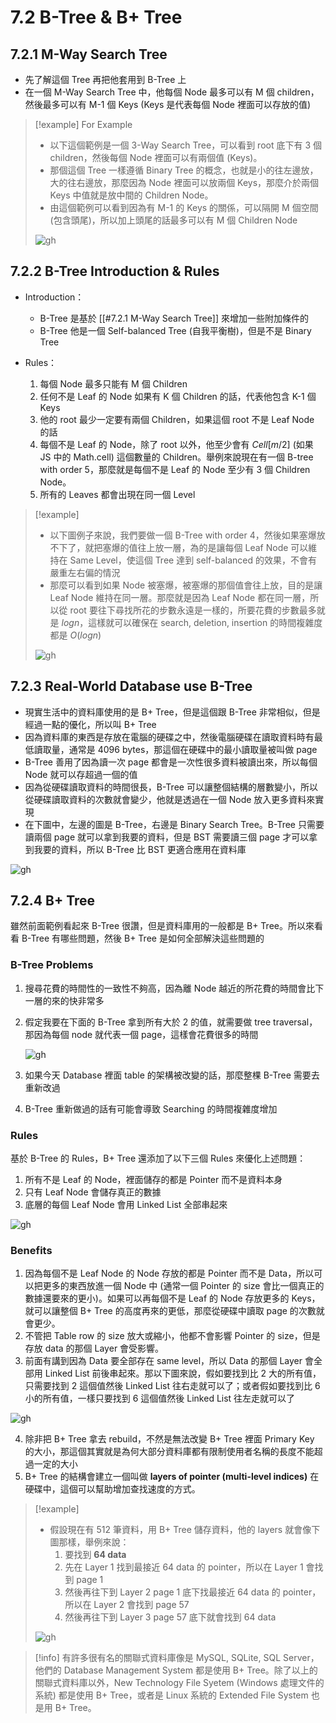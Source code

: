 # 7.2 B-Tree & B+ Tree
## 7.2.1 M-Way Search Tree

- 先了解這個 Tree 再把他套用到 B-Tree 上
- 在一個 M-Way Search Tree 中，他每個 Node 最多可以有 M 個 children，然後最多可以有 M-1 個 Keys (Keys 是代表每個 Node 裡面可以存放的值)

> [!example] For Example
> - 以下這個範例是一個 3-Way Search Tree，可以看到 root 底下有 3 個 children，然後每個 Node 裡面可以有兩個值 (Keys)。
> - 那個這個 Tree 一樣遵循 Binary Tree 的概念，也就是小的往左邊放，大的往右邊放，那麼因為 Node 裡面可以放兩個 Keys，那麼介於兩個 Keys 中值就是放中間的 Children Node。
> - 由這個範例可以看到因為有 M-1 的 Keys 的關係，可以隔開 M 個空間 (包含頭尾)，所以加上頭尾的話最多可以有 M 個 Children Node
> 
> ![gh](https://raw.githubusercontent.com/SeanChenR/img_gif/main/myimage/1742058775000balb2r.png)

## 7.2.2 B-Tree Introduction & Rules

- Introduction：
	- B-Tree 是基於 [[#7.2.1 M-Way Search Tree]] 來增加一些附加條件的
	- B-Tree 他是一個 Self-balanced Tree (自我平衡樹)，但是不是 Binary Tree
	
- Rules：
	1. 每個 Node 最多只能有 M 個 Children
	2. 任何不是 Leaf 的 Node 如果有 K 個 Children 的話，代表他包含 K-1 個 Keys
	3. 他的 root 最少一定要有兩個 Children，如果這個 root 不是 Leaf Node 的話
	4. 每個不是 Leaf 的 Node，除了 root 以外，他至少會有 $Cell[m / 2]$ (如果 JS 中的 Math.cell) 這個數量的 Children。舉例來說現在有一個 B-tree with order 5，那麼就是每個不是 Leaf 的 Node 至少有 3 個 Children Node。
	5. 所有的 Leaves 都會出現在同一個 Level

> [!example]
> - 以下圖例子來說，我們要做一個 B-Tree with order 4，然後如果塞爆放不下了，就把塞爆的值往上放一層，為的是讓每個 Leaf Node 可以維持在 Same Level，使這個 Tree 達到 self-balanced 的效果，不會有嚴重左右偏的情況
> - 那麼可以看到如果 Node 被塞爆，被塞爆的那個值會往上放，目的是讓 Leaf Node 維持在同一層。那麼就是因為 Leaf Node 都在同一層，所以從 root 要往下尋找所花的步數永遠是一樣的，所要花費的步數最多就是 $logn$，這樣就可以確保在 search, deletion, insertion 的時間複雜度都是 $O(logn)$
> 
> ![gh](https://raw.githubusercontent.com/SeanChenR/img_gif/main/myimage/1742061661000f8mc79.png)
## 7.2.3 Real-World Database use B-Tree

- 現實生活中的資料庫使用的是 B+ Tree，但是這個跟 B-Tree 非常相似，但是經過一點的優化，所以叫 B+ Tree
- 因為資料庫的東西是存放在電腦的硬碟之中，然後電腦硬碟在讀取資料時有最低讀取量，通常是 4096 bytes，那這個在硬碟中的最小讀取量被叫做 page
- B-Tree 善用了因為讀一次 page 都會是一次性很多資料被讀出來，所以每個 Node 就可以存超過一個的值
- 因為從硬碟讀取資料的時間很長，B-Tree 可以讓整個結構的層數變小，所以從硬碟讀取資料的次數就會變少，他就是透過在一個 Node 放入更多資料來實現
- 在下圖中，左邊的圖是 B-Tree，右邊是 Binary Search Tree。B-Tree 只需要讀兩個 page 就可以拿到我要的資料，但是 BST 需要讀三個 page 才可以拿到我要的資料，所以 B-Tree 比 BST 更適合應用在資料庫

![gh](https://raw.githubusercontent.com/SeanChenR/img_gif/main/myimage/1742063026000kxbfpa.png)
## 7.2.4 B+ Tree

雖然前面範例看起來 B-Tree 很讚，但是資料庫用的一般都是 B+ Tree。所以來看看 B-Tree 有哪些問題，然後 B+ Tree 是如何全部解決這些問題的
### B-Tree Problems

1. 搜尋花費的時間性的一致性不夠高，因為離 Node 越近的所花費的時間會比下一層的來的快非常多
2. 假定我要在下面的 B-Tree 拿到所有大於 2 的值，就需要做 tree traversal，那因為每個 node 就代表一個 page，這樣會花費很多的時間
	
	![gh](https://raw.githubusercontent.com/SeanChenR/img_gif/main/myimage/1742064203000cm5pj9.png)
	
3. 如果今天 Database 裡面 table 的架構被改變的話，那麼整棵 B-Tree 需要去重新改過
4. B-Tree 重新做過的話有可能會導致 Searching 的時間複雜度增加
### Rules

基於 B-Tree 的 Rules，B+ Tree 還添加了以下三個 Rules 來優化上述問題：
1. 所有不是 Leaf 的 Node，裡面儲存的都是 Pointer 而不是資料本身
2. 只有 Leaf Node 會儲存真正的數據
3. 底層的每個 Leaf Node 會用 Linked List 全部串起來


![gh](https://raw.githubusercontent.com/SeanChenR/img_gif/main/myimage/1742064759000fz06ld.png)
### Benefits

1. 因為每個不是 Leaf Node 的 Node 存放的都是 Pointer 而不是 Data，所以可以把更多的東西放進一個 Node 中 (通常一個 Pointer 的 size 會比一個真正的數據還要來的更小)。如果可以再每個不是 Leaf 的 Node 存放更多的 Keys，就可以讓整個 B+ Tree 的高度再來的更低，那麼從硬碟中讀取 page 的次數就會更少。
2. 不管把 Table row 的 size 放大或縮小，他都不會影響 Pointer 的 size，但是存放 data 的那個 Layer 會受影響。
3. 前面有講到因為 Data 要全部存在 same level，所以 Data 的那個 Layer 會全部用 Linked List 前後串起來。那以下圖來說，假如要找到比 2 大的所有值，只需要找到 2 這個值然後 Linked List 往右走就可以了；或者假如要找到比 6 小的所有值，一樣只要找到 6 這個值然後 Linked List 往左走就可以了

![gh](https://raw.githubusercontent.com/SeanChenR/img_gif/main/myimage/1742064759000fz06ld.png)

4. 除非把 B+ Tree 拿去 rebuild，不然是無法改變 B+ Tree 裡面 Primary Key 的大小，那這個其實就是為何大部分資料庫都有限制使用者名稱的長度不能超過一定的大小 
5. B+ Tree 的結構會建立一個叫做 **layers of pointer (multi-level indices)** 在硬碟中，這個可以幫助增加查找速度的方式。

> [!example]
> - 假設現在有 512 筆資料，用 B+ Tree 儲存資料，他的 layers 就會像下圖那樣，舉例來說：
> 	1. 要找到 **64 data**
> 	2. 先在 Layer 1 找到最接近 64 data 的 pointer，所以在 Layer 1 會找到 page 1
> 	3. 然後再往下到 Layer 2 page 1 底下找最接近 64 data 的 pointer，所以在 Layer 2 會找到 page 57
> 	4. 然後再往下到 Layer 3 page 57 底下就會找到 64 data
> 
> ![gh](https://raw.githubusercontent.com/SeanChenR/img_gif/main/myimage/1742123176000nm7gdg.png)

> [!info] 
> 有許多很有名的關聯式資料庫像是 MySQL, SQLite, SQL Server，他們的 Database Management System 都是使用 B+ Tree。除了以上的關聯式資料庫以外，New Technology File Syetem (Windows 處理文件的系統) 都是使用 B+ Tree，或者是 Linux 系統的 Extended File System 也是用 B+ Tree。

